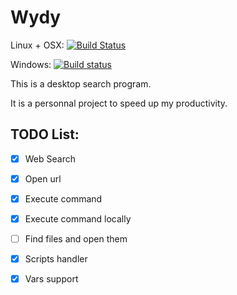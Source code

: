 # Wydy

Linux + OSX: [![Build Status](https://travis-ci.org/notkild/wydy.svg?branch=master)](https://travis-ci.org/notkild/wydy)

Windows: [![Build status](https://ci.appveyor.com/api/projects/status/kf4jwmi3nk6vx0cl/branch/master?svg=true)](https://ci.appveyor.com/project/notkild/wydy/branch/master) 

This is a desktop search program.

It is a personnal project to speed up my productivity.

## TODO List:
- [x] Web Search
- [x] Open url
- [x] Execute command
- [x] Execute command locally
- [ ] Find files and open them
- [x] Scripts handler
- [x] Vars support

